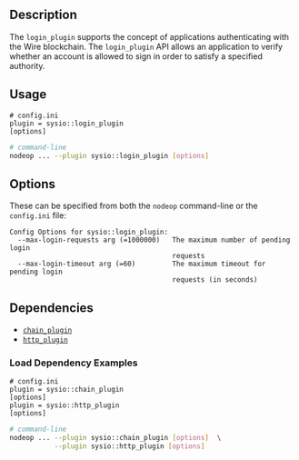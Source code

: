 ## Description

The `login_plugin` supports the concept of applications authenticating with the Wire blockchain. The `login_plugin` API allows an application to verify whether an account is allowed to sign in order to satisfy a specified authority.

## Usage

```console
# config.ini
plugin = sysio::login_plugin
[options]
```

```sh
# command-line
nodeop ... --plugin sysio::login_plugin [options]
```

## Options

These can be specified from both the `nodeop` command-line or the `config.ini` file:

```console
Config Options for sysio::login_plugin:
  --max-login-requests arg (=1000000)   The maximum number of pending login 
                                        requests
  --max-login-timeout arg (=60)         The maximum timeout for pending login 
                                        requests (in seconds)
```

## Dependencies

* [`chain_plugin`](chain-plugin.md)
* [`http_plugin`](http-plugin.md)

### Load Dependency Examples

```console
# config.ini
plugin = sysio::chain_plugin
[options]
plugin = sysio::http_plugin 
[options]
```

```sh
# command-line
nodeop ... --plugin sysio::chain_plugin [options]  \
           --plugin sysio::http_plugin [options]
```
